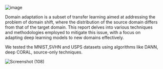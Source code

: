 ![image](https://github.com/VassilisDrouzas/Domain-Adaptation/assets/81232757/b42de1da-879c-4c5a-89ec-54660a7ea9b3)



Domain adaptation is a subset of transfer learning aimed at addressing the problem of domain
shift, where the distribution of the source domain differs from that of the target domain. This
report delves into various techniques and methodologies employed to mitigate this issue, with a
focus on adapting deep learning models to new domains effectively.

We tested the MNIST,SVHN and USPS datasets using algorithms like DANN, deep CORAL, source-only techniques.

![Screenshot (108)](https://github.com/VassilisDrouzas/Domain-Adaptation/assets/81232757/64523141-be9f-4f29-9d06-49eef7c21ba3)



